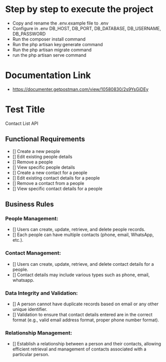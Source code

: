 # Step by step to execute the project

-   Copy and rename the .env.example file to .env
-   Configure in .env DB_HOST, DB_PORT, DB_DATABASE, DB_USERNAME, DB_PASSWORD
-   Run the composer install command
-   Run the php artisan key:generate command
-   Run the php artisan migrate command
-   run the php artisan serve command

# Documentation Link

-   https://documenter.getpostman.com/view/10580830/2s9YsGiDEy

# Test Title

Contact List API

## Functional Requirements

-   [] Create a new people
-   [] Edit existing people details
-   [] Remove a people
-   [] View specific people details
-   [] Create a new contact for a people
-   [] Edit existing contact details for a people
-   [] Remove a contact from a people
-   [] View specific contact details for a people

## Business Rules

### People Management:
-   [] Users can create, update, retrieve, and delete people records.
-   [] Each people can have multiple contacts (phone, email, WhatsApp, etc.).
### Contact Management:
-   [] Users can create, update, retrieve, and delete contact details for a people.
-   [] Contact details may include various types such as phone, email, whatsapp.
### Data Integrity and Validation:
-   [] A person cannot have duplicate records based on email or any other unique identifier.
-   [] Validation to ensure that contact details entered are in the correct format (e.g., valid email address format, proper phone number format).
### Relationship Management:
- [] Establish a relationship between a person and their contacts, allowing efficient retrieval and management of contacts associated with a particular person.

